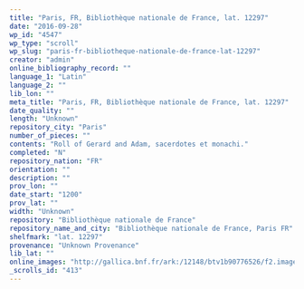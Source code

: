 ```yaml
---
title: "Paris, FR, Bibliothèque nationale de France, lat. 12297"
date: "2016-09-28"
wp_id: "4547"
wp_type: "scroll"
wp_slug: "paris-fr-bibliotheque-nationale-de-france-lat-12297"
creator: "admin"
online_bibliography_record: ""
language_1: "Latin"
language_2: ""
lib_lon: ""
meta_title: "Paris, FR, Bibliothèque nationale de France, lat. 12297"
date_quality: ""
length: "Unknown"
repository_city: "Paris"
number_of_pieces: ""
contents: "Roll of Gerard and Adam, sacerdotes et monachi."
completed: "N"
repository_nation: "FR"
orientation: ""
description: ""
prov_lon: ""
date_start: "1200"
prov_lat: ""
width: "Unknown"
repository: "Bibliothèque nationale de France"
repository_name_and_city: "Bibliothèque nationale de France, Paris FR"
shelfmark: "lat. 12297"
provenance: "Unknown Provenance"
lib_lat: ""
online_images: "http://gallica.bnf.fr/ark:/12148/btv1b90776526/f2.image.r=12297.langEN"
_scrolls_id: "413"
---
```



